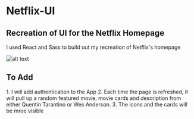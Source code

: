 # Netflix-UI
<h2>Recreation of UI for the Netflix Homepage </h2>
I used React and Sass to build out my recreation of Netflix's homepage


![alt text](https://github.com/KabakaWilliam/Netflix-UI/blob/main/FrontEnd.png)

<h2>To Add</h2>
1. I will add authentication to the App
2. Each time the page is refreshed, it will pull up a random featured movie, movie cards and description from either Quentin Tarantino or Wes Anderson.
3. The icons and the cards will be mroe visible
